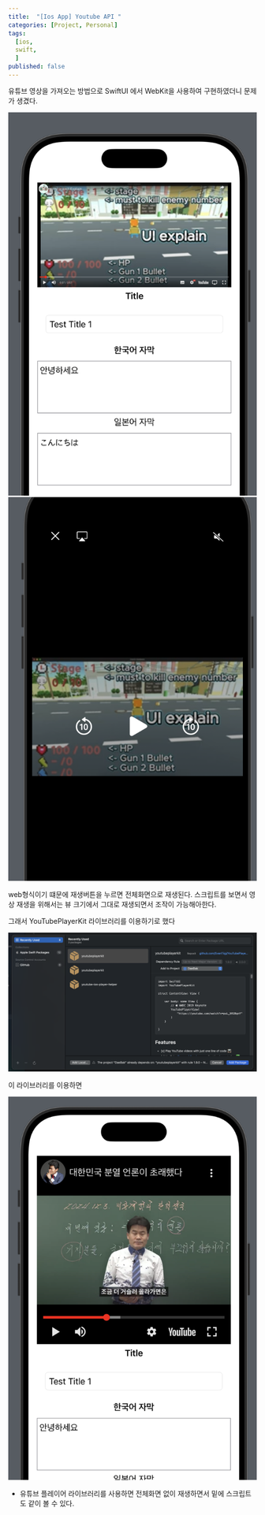 ```yaml
---
title:  "[Ios App] Youtube API "
categories: [Project, Personal]
tags:
  [ios,
  swift,
  ] 
published: false
---
```


유튜브 영상을 가져오는 방법으로 SwiftUI 에서 WebKit을 사용하여 구현하였더니 문제가 생겼다. 

![1](/assets/img/webview1.png) 
![1](/assets/img/webview2.png)

web형식이기 떄문에 재생버튼을 누르면 전체화면으로 재생된다.
스크립트를 보면서 영상 재생을 위해서는 뷰 크기에서 그대로 재생되면서 조작이 가능해아한다. 

그래서 YouTubePlayerKit 라이브러리를 이용하기로 했다

![4](/assets/img/webview4.png)

이 라이브러리를 이용하면 

![3](/assets/img/webview3.png)


* 유튜브 플레이어 라이브러리를 사용하면 전체화면 없이 재생하면서 밑에 스크립트도 같이 볼 수 있다.